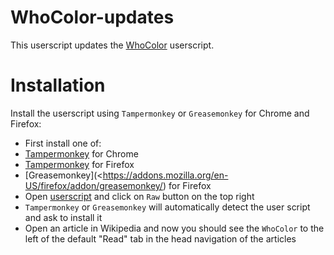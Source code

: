 # WhoColor-updates
This userscript updates the [WhoColor](https://github.com/wikiwho/WhoColor) userscript.
# Installation
Install the userscript using ``Tampermonkey`` or ``Greasemonkey`` for Chrome and Firefox:

- First install one of:
 - [Tampermonkey](https://chrome.google.com/webstore/detail/tampermonkey/dhdgffkkebhmkfjojejmpbldmpobfkfo/) for Chrome
 - [Tampermonkey](https://addons.mozilla.org/en-US/firefox/addon/tampermonkey/) for Firefox
 - [Greasemonkey](<https://addons.mozilla.org/en-US/firefox/addon/greasemonkey/) for Firefox
- Open [userscript](https://github.com/kiku2333/WhoColor-updates/blob/main/WhoColor-updates.user.js) and click on ``Raw`` button on the top right
- ``Tampermonkey`` or ``Greasemonkey`` will automatically detect the user script and ask to install it
- Open an article in Wikipedia and now you should see the ``WhoColor`` to the left of the default "Read" tab in the head navigation of the articles

